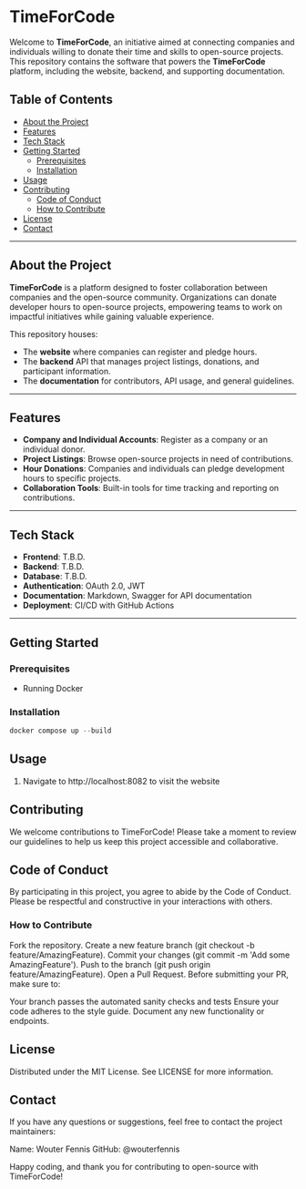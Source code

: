 # TimeForCode

Welcome to **TimeForCode**, an initiative aimed at connecting companies and
 individuals willing to donate their time and skills to open-source projects.
  This repository contains the software that powers the **TimeForCode**
   platform, including the website, backend, and supporting documentation.

## Table of Contents

- [About the Project](#about-the-project)
- [Features](#features)
- [Tech Stack](#tech-stack)
- [Getting Started](#getting-started)
  - [Prerequisites](#prerequisites)
  - [Installation](#installation)
- [Usage](#usage)
- [Contributing](#contributing)
  - [Code of Conduct](#code-of-conduct)
  - [How to Contribute](#how-to-contribute)
- [License](#license)
- [Contact](#contact)

---

## About the Project

**TimeForCode** is a platform designed to foster collaboration between
 companies and the open-source community. Organizations can donate developer
  hours to open-source projects, empowering teams to work on impactful
   initiatives while gaining valuable experience.

This repository houses:

- The **website** where companies can register and pledge hours.
- The **backend** API that manages project listings, donations, and participant
 information.
- The **documentation** for contributors, API usage, and general guidelines.

---

## Features

- **Company and Individual Accounts**: Register as a company or an individual
 donor.
- **Project Listings**: Browse open-source projects in need of contributions.
- **Hour Donations**: Companies and individuals can pledge development hours
 to specific projects.
- **Collaboration Tools**: Built-in tools for time tracking and reporting
 on contributions.

---

## Tech Stack

- **Frontend**: T.B.D.
- **Backend**: T.B.D.
- **Database**: T.B.D.
- **Authentication**: OAuth 2.0, JWT
- **Documentation**: Markdown, Swagger for API documentation
- **Deployment**: CI/CD with GitHub Actions

---

## Getting Started

### Prerequisites

- Running Docker

### Installation

```powershell
docker compose up --build
```

## Usage
1. Navigate to http://localhost:8082 to visit the website

## Contributing

We welcome contributions to TimeForCode! Please take a moment to review our
 guidelines to help us keep this project accessible and collaborative.

## Code of Conduct

By participating in this project, you agree to abide by the Code of Conduct.
 Please be respectful and constructive in your interactions with others.

### How to Contribute

Fork the repository.
Create a new feature branch (git checkout -b feature/AmazingFeature).
Commit your changes (git commit -m 'Add some AmazingFeature').
Push to the branch (git push origin feature/AmazingFeature).
Open a Pull Request.
Before submitting your PR, make sure to:

Your branch passes the automated sanity checks and tests
Ensure your code adheres to the style guide.
Document any new functionality or endpoints.

## License

Distributed under the MIT License. See LICENSE for more information.

## Contact

If you have any questions or suggestions, feel free to contact the project
 maintainers:

Name: Wouter Fennis
GitHub: @wouterfennis

Happy coding, and thank you for contributing to open-source with TimeForCode!
